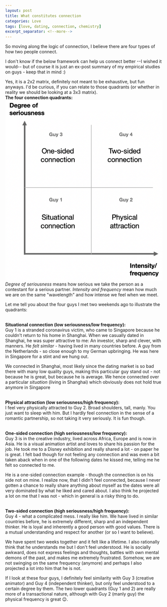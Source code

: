 ```yaml
---
layout: post
title: What constitutes connection
categories: Love
tags: [love, dating, connection, chemistry]
excerpt_separator: <!--more-->
---
```


So moving along the logic of connection, I believe there are four types of how two people connect. <br>

I don't know if the below framework can help us connect better --I wished it would-- but of course it is just an ex-post summary of my empirical studies on guys - keep that in mind :)<br>

Yes, it is a 2x2 matrix, definitely not meant to be exhaustive, but fun anyways. I'd be curious, if you can relate to those quadrants (or whether in reality we should be looking at a 3x3 matrix).
<br>
<b>The four connection quadrants<!--more-->:</b>
<br>
![quadrant](/images/quadrant.png "Connection Quadrant")
<br>
<em>Degree of seriousness</em> means how serious we take the person as a contestant for a serious partner. <em>Intensity and frequency</em> mean how much we are on the same "wavelength" and how intense we feel when we meet.

Let me tell you about the four guys I met two weekends ago to illustrate the quadrants:<br><br>

<b>Situational connection (low seriousness/low frequency):</b><br>
Guy 1 is a stranded coronavirus victim, who came to Singapore because he couldn't return to his home in Shanghai. When we casually dated in Shanghai, he was super attractive to me: An investor, sharp and clever, with manners. He <em>felt similar</em> - having lived in many countries before. A guy from the Netherlands - so close enough to my German upbringing. He was here in Singapore for a stint and we hung out.

We connected in Shanghai, most likely since the dating market is so bad there with many low quality guys, making this particular guy stand out - not because he is great, but because he is average. We hence connected over a particular <em>situation</em> (living in Shanghai) which obviously does not hold true anymore in Singapore<br><br>

<b>Physical attraction (low seriousness/high frequency): </b><br>
I feel very physically attracted to Guy 2. Broad shoulders, tall, manly. You just want to sleep with him. But I hardly feel connection in the sense of a romantic partnership, so not taking it very seriously. It is fun though.<br><br>

<b>One-sided connection (high seriousness/low frequency):</b><br>
Guy 3 is in the creative industry, lived across Africa, Europe and is now in Asia. He is a visual animation artist and loves to share his passion for the job. He took me to a Disney exhibition and really shared a lot - on paper he is great. I felt bad though for not feeling any connection and was even a bit taken aback when in one of the following dates he kissed me, telling me he felt so connected to me.

He is a one-sided connection example - though the connection is on his side not on mine. I realize now, that I didn't feel connected, because I never gotten a chance to really share anything about myself as the dates were all very dominated by what he liked and cared about. I also think he projected a lot on me that I was not - which in general is a risky thing to do.<br><br>

<b>Two-sided connection (high seriousness/high frequency):</b><br>
Guy 4 - what a complicated mess. I really like him. We have lived in similar countries before, he is extremely different, sharp and an independent thinker. He is loyal and inherently a good person with good values. There is a mutual understanding and respect for another (or so I want to believe).

We have spent two weeks together and it felt like a lifetime. I also rationally think that he understands me but I don't feel understood. He is socially awkward, does not express feelings and thoughts, battles with own mental demons of the past, and makes me extremely frustrated. Somehow, we are not swinging on the same frequency (anymore) and perhaps I also projected a lot into him that he is not.  <br>

If I look at these four guys, I definitely feel similarity with Guy 3 (creative animator) and Guy 4 (independent thinker), but only feel understood to a certain degree by them. The two lower quadrants (Guy 1 and 2) are really more of a transactional nature, although with Guy 2 (manly guy) the physical frequency is great 😉.